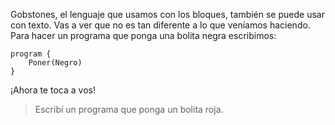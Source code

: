 Gobstones, el lenguaje que usamos con los bloques, también se puede usar con texto. Vas a ver que no es tan diferente a lo que veníamos haciendo. Para hacer un programa que ponga una bolita negra escribimos:

```gobstones
program {
	Poner(Negro)
}
```

¡Ahora te toca a vos!

> Escribí un programa que ponga un bolita roja.
